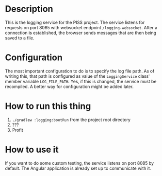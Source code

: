 # Description

This is the logging service for the PISS project. The service listens
for requests on port 8085 with websocket endpoint `/logging-websocket`.
After a connection is established, the browser sends messages that are
then being saved to a file.

# Configuration

The most important configuration to do is to specify the log file path.
As of writing this, that path is configured as value of the `LoggingService`
class' member variable `LOG_FILE_PATH`. Yes, if this is changed, the
service must be recompiled. A better way for configuration might be added
later.

# How to run this thing

1. `./gradlew :logging:bootRun` from the project root directory
2. ???
3. Profit

# How to use it

If you want to do some custom testing, the service listens on port 8085
by default. The Angular application is already set up to communicate with
it.
